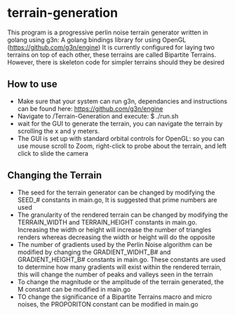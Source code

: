 # terrain-generation

This program is a progressive perlin noise terrain generator written in golang using g3n: A golang bindings library for using OpenGL (https://github.com/g3n/engine)
It is currently configured for laying two terrains on top of each other, these terrains are called Bipartite Terrains. However, there is skeleton code for simpler terrains should they be desired

## How to use 

 - Make sure that your system can run g3n, dependancies and instructions can be found here: https://github.com/g3n/engine
 - Navigate to /Terrain-Generation and execute:
 $ ./run.sh
 - wait for the GUI to generate the terrain, you can navigate the terrain by scrolling the x and y meters. 
 - The GUI is set up with standard orbital controls for OpenGL: so you can use mouse scroll to Zoom, right-click to probe about the terrain, and left click to slide the camera

## Changing the Terrain

 - The seed for the terrain generator can be changed by modifying the SEED_# constants in main.go, It is suggested that prime numbers are used
 - The granularity of the rendered terrain can be changed by modifying the TERRAIN_WIDTH and TERRAIN_HEIGHT constants in main.go. Increasing the width or height will increase the number of triangles renders whereas decreasing the width or height will do the opposite
 - The number of gradients used by the Perlin Noise algorithm can be modified by changing the GRADIENT_WIDHT_B# and GRADIENT_HEIGHT_B# constants in main.go. These constants are used to determine how many gradients will exist within the rendered terrain, this will change the number of peaks and valleys seen in the terrain
 - To change the magnitude or the amplitude of the terrain generated, the M constant can be modified in main.go
 - TO change the significance of a Bipartite Terrains macro and micro noises, the PROPORITON constant can be modified in main.go
